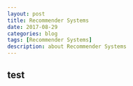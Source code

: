 ```yaml
---
layout: post
title: Recommender Systems
date: 2017-08-29
categories: blog
tags: [Recommender Systems]
description: about Recommender Systems
---
```


## test
